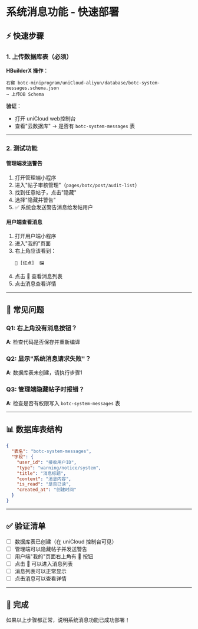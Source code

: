 # 系统消息功能 - 快速部署

## ⚡ 快速步骤

### 1. 上传数据库表（必须）

**HBuilderX 操作**：
```
右键 botc-miniprogram/uniCloud-aliyun/database/botc-system-messages.schema.json
→ 上传DB Schema
```

**验证**：
- 打开 uniCloud web控制台
- 查看"云数据库" → 是否有 `botc-system-messages` 表

---

### 2. 测试功能

#### 管理端发送警告

1. 打开管理端小程序
2. 进入"帖子审核管理"（`pages/botc/post/audit-list`）
3. 找到任意帖子，点击"隐藏"
4. 选择"隐藏并警告"
5. ✅ 系统会发送警告消息给发帖用户

#### 用户端查看消息

1. 打开用户端小程序
2. 进入"我的"页面
3. 右上角应该看到：
   ```
   🔔 [红点]  🖼️
   ```
4. 点击 🔔 查看消息列表
5. 点击消息查看详情

---

## 🐛 常见问题

### Q1: 右上角没有消息按钮？

**A**: 检查代码是否保存并重新编译

### Q2: 显示"系统消息请求失败"？

**A**: 数据库表未创建，请执行步骤1

### Q3: 管理端隐藏帖子时报错？

**A**: 检查是否有权限写入 `botc-system-messages` 表

---

## 📊 数据库表结构

```json
{
  "表名": "botc-system-messages",
  "字段": {
    "user_id": "接收用户ID",
    "type": "warning/notice/system",
    "title": "消息标题",
    "content": "消息内容",
    "is_read": "是否已读",
    "created_at": "创建时间"
  }
}
```

---

## ✅ 验证清单

- [ ] 数据库表已创建（在 uniCloud 控制台可见）
- [ ] 管理端可以隐藏帖子并发送警告
- [ ] 用户端"我的"页面右上角有 🔔 按钮
- [ ] 点击 🔔 可以进入消息列表
- [ ] 消息列表可以正常显示
- [ ] 点击消息可以查看详情

---

## 🎉 完成

如果以上步骤都正常，说明系统消息功能已成功部署！

